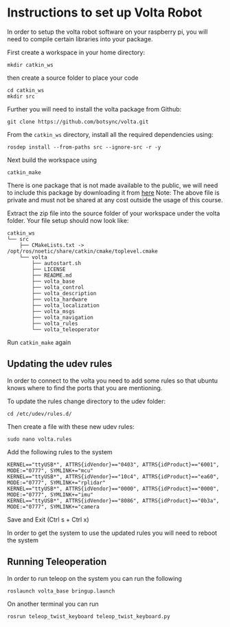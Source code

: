 # Instructions to set up Volta Robot

In order to setup the volta robot software on your raspberry pi, you will need to compile certain libraries into your package.

First create a workspace in your home directory:
```
mkdir catkin_ws
```
then create a source folder to place your code
```
cd catkin_ws
mkdir src
```
Further you will need to install the volta package from Github:
```
git clone https://github.com/botsync/volta.git
```
From the `catkin_ws` directory, install all the required dependencies using:
```
rosdep install --from-paths src --ignore-src -r -y
```
Next build the workspace using
```
catkin_make
```
There is one package that is not made available to the public, we will need to include this package by downloading it from [here](https://indianinstituteofscience-my.sharepoint.com/:f:/g/personal/namanmenezes_iisc_ac_in/EtVGzVGxR9tNq2eBJcaEoPIBnIPwa0orSKFJMVX2Yc-kIg?e=PmAthZ)
Note: The above file is private and must not be shared at any cost outside the usage of this course.

Extract the zip file into the source folder of your workspace under the volta folder. Your file setup should now look like:
```
catkin_ws
└── src
    ├── CMakeLists.txt -> /opt/ros/noetic/share/catkin/cmake/toplevel.cmake
    └── volta
        ├── autostart.sh
        ├── LICENSE
        ├── README.md
        ├── volta_base
        ├── volta_control
        ├── volta_description
        ├── volta_hardware
        ├── volta_localization
        ├── volta_msgs
        ├── volta_navigation
        ├── volta_rules
        └── volta_teleoperator
```
Run `catkin_make` again 

## Updating the udev rules
In order to connect to the volta you need to add some rules so that ubuntu knows where to find the ports that you are mentioning.

To update the rules change directory to the udev folder:
```
cd /etc/udev/rules.d/
```

Then create a file with these new udev rules:
```
sudo nano volta.rules
```

Add the following rules to the system 
```
KERNEL=="ttyUSB*", ATTRS{idVendor}=="0403", ATTRS{idProduct}=="6001", MODE:="0777", SYMLINK+="mcu"
KERNEL=="ttyUSB*", ATTRS{idVendor}=="10c4", ATTRS{idProduct}=="ea60", MODE:="0777", SYMLINK+="rplidar"
KERNEL=="ttyUSB*", ATTRS{idVendor}=="0000", ATTRS{idProduct}=="0000", MODE:="0777", SYMLINK+="imu"
KERNEL=="ttyUSB*", ATTRS{idVendor}=="8086", ATTRS{idProduct}=="0b3a", MODE:="0777", SYMLINK+="camera
```

Save and Exit (Ctrl s + Ctrl x)

In order to get the system to use the updated rules you will need to reboot the system

## Running Teleoperation

In order to run teleop on the system you can run the following

```
roslaunch volta_base bringup.launch
```

On another terminal you can run

```
rosrun teleop_twist_keyboard teleop_twist_keyboard.py 
```
